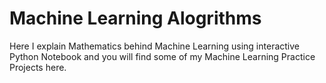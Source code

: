 # Machine Learning Alogrithms
Here I explain Mathematics behind Machine Learning using interactive Python Notebook and you will find some of my Machine Learning Practice Projects here.
